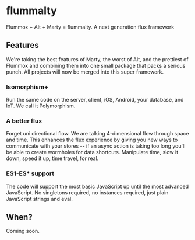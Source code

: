 # flummalty
Flummox + Alt + Marty = flummalty. A next generation flux framework

## Features

We're taking the best features of Marty, the worst of Alt, and the prettiest of Flummox and combining them into one small package that packs a serious punch. All projects will now be merged into this super framework.

### Isomorphism+

Run the same code on the server, client, iOS, Android, your database, and IoT. We call it Polymorphism.

### A better flux

Forget uni directional flow. We are talking 4-dimensional flow through space and time. This enhances the flux experience by giving you new ways to communicate with your stores -- if an async action is taking too long you'll be able to create wormholes for data shortcuts. Manipulate time, slow it down, speed it up, time travel, for real.

### ES1-ES* support

The code will support the most basic JavaScript up until the most advanced JavaScript. No singletons required, no instances required, just plain JavaScript strings and eval.

## When?

Coming soon.
